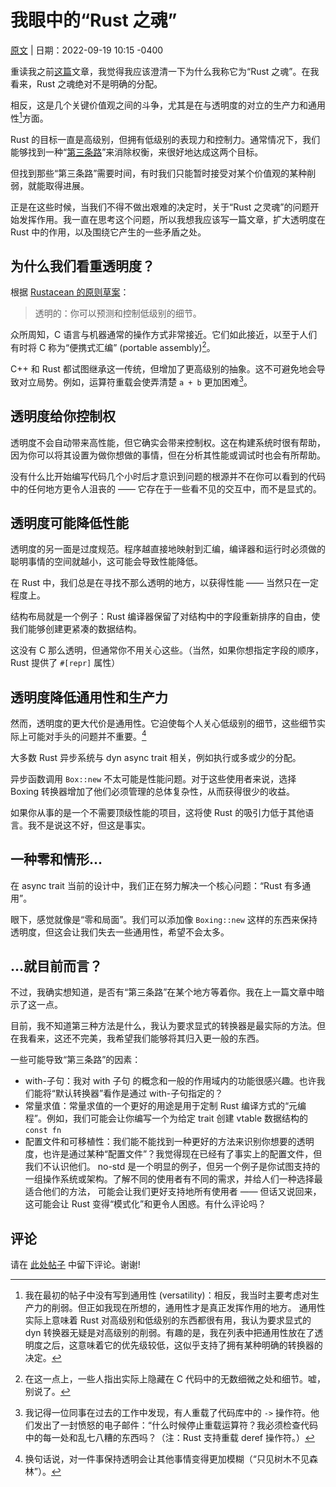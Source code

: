 # 我眼中的“Rust 之魂”

[原文](https://smallcultfollowing.com/babysteps/blog/2022/09/19/what-i-meant-by-the-soul-of-rust/) |
日期：2022-09-19 10:15 -0400

重读我之前[这篇][8-the-soul-of-rust]文章，我觉得我应该澄清一下为什么我称它为“Rust 之魂”。在我看来，Rust 之魂绝对不是明确的分配。

相反，这是几个关键价值观之间的斗争，尤其是在与透明度的对立的生产力和通用性[^v]方面。

Rust 的目标一直是高级别，但拥有低级别的表现力和控制力。通常情况下，我们能够找到一种“[第三条路]”来消除权衡，来很好地达成这两个目标。

但找到那些“第三条路”需要时间，有时我们只能暂时接受对某个价值观的某种削弱，就能取得进展。

正是在这些时候，当我们不得不做出艰难的决定时，关于“Rust 之灵魂”的问题开始发挥作用。我一直在思考这个问题，所以我想我应该写一篇文章，扩大透明度在
Rust 中的作用，以及围绕它产生的一些矛盾之处。

[8-the-soul-of-rust]: ./2022-09-18-dyn-async-traits-part-8-the-soul-of-rust.md

[^v]: 我在最初的帖子中没有写到通用性 (versatility)：相反，我当时主要考虑对生产力的削弱。但正如我现在所想的，通用性才是真正发挥作用的地方。
    通用性实际上意味着 Rust 对高级别和低级别的东西都很有用，我认为要求显式的 dyn
    转换器无疑是对高级别的削弱。有趣的是，我在列表中把通用性放在了透明度之后，这意味着它的优先级较低，这似乎支持了拥有某种明确的转换器的决定。

[第三条路]: https://smallcultfollowing.com/babysteps/blog/2019/04/19/aic-adventures-in-consensus/

## 为什么我们看重透明度？

[Rustacean Principles]: https://rustacean-principles.netlify.app/how_rust_empowers/transparent.html

根据 [Rustacean 的原则草案][Rustacean Principles]：

> 透明的：你可以预测和控制低级别的细节。

众所周知，C 语言与机器通常的操作方式非常接近。它们如此接近，以至于人们有时将 C 称为“便携式汇编” (portable assembly)[^details]。

C++ 和 Rust 都试图继承这一传统，但增加了更高级别的抽象。这不可避免地会导致对立局势。例如，运算符重载会使弄清楚 `a + b` 更加困难[^overload]。

[^details]: 在这一点上，一些人指出实际上隐藏在 C 代码中的无数细微之处和细节。嘘，别说了。

[^overload]: 我记得一位同事在过去的工作中发现，有人重载了代码库中的 `->`
    操作符。他们发出了一封愤怒的电子邮件：“什么时候停止重载运算符？我必须检查代码中的每一处和乱七八糟的东西吗？（注：Rust 支持重载 deref 操作符。）

## 透明度给你控制权

透明度不会自动带来高性能，但它确实会带来控制权。这在构建系统时很有帮助，因为你可以将其设置为做你想做的事情，但在分析其性能或调试时也会有所帮助。

没有什么比开始编写代码几个小时后才意识到问题的根源并不在你可以看到的代码中的任何地方更令人沮丧的 —— 它存在于一些看不见的交互中，而不是显式的。

## 透明度可能降低性能

透明度的另一面是过度规范。程序越直接地映射到汇编，编译器和运行时必须做的聪明事情的空间就越小，这可能会导致性能降低。

在 Rust 中，我们总是在寻找不那么透明的地方，以获得性能 —— 当然只在一定程度上。

结构布局就是一个例子：Rust 编译器保留了对结构中的字段重新排序的自由，使我们能够创建更紧凑的数据结构。

这没有 C 那么透明，但通常你不用关心这些。（当然，如果你想指定字段的顺序，Rust 提供了 `#[repr]` 属性）

## 透明度降低通用性和生产力

然而，透明度的更大代价是通用性。它迫使每个人关心低级别的细节，这些细节实际上可能对手头的问题并不重要。[^forest-for-trees]

大多数 Rust 异步系统与 dyn async trait 相关，例如执行或多或少的分配。

异步函数调用 `Box::new` 不太可能是性能问题。对于这些使用者来说，选择 Boxing 转换器增加了他们必须管理的总体复杂性，从而获得很少的收益。

如果你从事的是一个不需要顶级性能的项目，这将使 Rust 的吸引力低于其他语言。我不是说这不好，但这是事实。

[^forest-for-trees]: 换句话说，对一件事保持透明会让其他事情变得更加模糊（“只见树木不见森林”）。

## 一种零和情形...

在 async trait 当前的设计中，我们正在努力解决一个核心问题：“Rust 有多通用”。

眼下，感觉就像是“零和局面”。我们可以添加像 `Boxing::new` 这样的东西来保持透明度，但这会让我们失去一些通用性，希望不会太多。

## ...就目前而言？

不过，我确实想知道，是否有“第三条路”在某个地方等着你。我在上一篇文章中暗示了这一点。

目前，我不知道第三种方法是什么，我认为要求显式的转换器是最实际的方法。但在我看来，这还不完美，我希望我们能够将其归入更一般的东西。

一些可能导致“第三条路”的因素：

* with-子句：我对 with 子句 的概念和一般的作用域内的功能很感兴趣。也许我们能将“默认转换器”看作是通过 with-子句指定的？
* 常量求值：常量求值的一个更好的用途是用于定制 Rust 编译方式的“元编程”。例如，我们可能会让你编写一个为给定 trait 创建 vtable 数据结构的 `const fn`
* 配置文件和可移植性：我们能不能找到一种更好的方法来识别你想要的透明度，也许是通过某种“配置文件”？我觉得现在已经有了事实上的配置文件，但我们不认识他们。 
  no-std 是一个明显的例子，但另一个例子是你试图支持的一组操作系统或架构。了解不同的使用者有不同的需求，并给人们一种选择最适合他们的方法， 
  可能会让我们更好支持地所有使用者 —— 但话又说回来，这可能会让 Rust 变得“模式化”和更令人困惑。有什么评论吗？

## 评论

请在 [此处帖子][post] 中留下评论。谢谢!

[post]: https://internals.rust-lang.org/t/blog-series-dyn-async-in-traits-continues/17403
